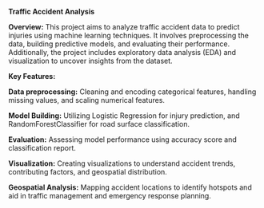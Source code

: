**Traffic Accident Analysis**

**Overview:**
This project aims to analyze traffic accident data to predict injuries using machine learning techniques. It involves preprocessing the data, building predictive models, and evaluating their performance. Additionally, the project includes exploratory data analysis (EDA) and visualization to uncover insights from the dataset.

**Key Features:**

**Data preprocessing:** Cleaning and encoding categorical features, handling missing values, and scaling numerical features.

**Model Building:** Utilizing Logistic Regression for injury prediction, and RandomForestClassifier for road surface classification.

**Evaluation:** Assessing model performance using accuracy score and classification report.

**Visualization:** Creating visualizations to understand accident trends, contributing factors, and geospatial distribution.

**Geospatial Analysis:** Mapping accident locations to identify hotspots and aid in traffic management and emergency response planning.
